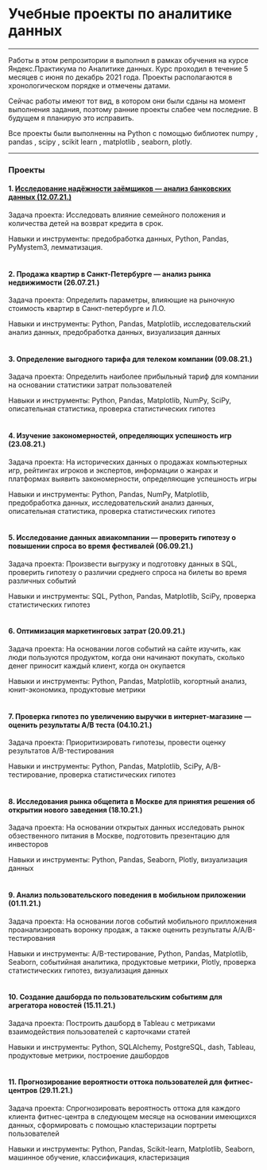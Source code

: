 # Учебные проекты по аналитике данных
___
Работы в этом репрозитории я выполнил в рамках обучения на курсе Яндекс.Практикума по Аналитике данных. Курс проходил в течение 5 месяцев с июня по декабрь 2021 года. 
Проекты располагаются в хронологическом порядке и отмечены датами.

Сейчас работы имеют тот вид, в котором они были сданы на момент выполнения задания, поэтому ранние проекты слабее чем последние. В будущем я планирую это исправить. 

Все проекты были выполненны на Python с помощью библиотек numpy , pandas , scipy , scikit learn , matplotlib , seaborn, plotly.

---
### Проекты
#### 1. [Исследование надёжности заёмщиков — анализ банковских данных (12.07.21.)](https://github.com/max-buranov/Data-Analytics-Learning-Projects/tree/main/1-borrower-analysis)
Задача проекта: Исследовать влияние семейного положения и количества детей на возврат кредита в срок.

Навыки и инструменты: предобработка данных, Python, Pandas, PyMystem3, лемматизация.
<br>
<br>
#### 2. Продажа квартир в Санкт-Петербурге — анализ рынка недвижимости (26.07.21.)
Задача проекта: Определить параметры, влияющие на рыночную стоимость квартир в Санкт-петербурге и Л.О.

Навыки и инструменты: Python, Pandas, Matplotlib, исследовательский анализ данных, предобработка данных, визуализация данных
<br>
<br>
#### 3. Определение выгодного тарифа для телеком компании (09.08.21.)
Задача проекта: Определить наиболее прибыльный тариф для компании на основании статистики затрат пользователей

Навыки и инструменты: Python, Pandas, Matplotlib, NumPy, SciPy, описательная статистика, проверка статистических гипотез
<br>
<br>
#### 4. Изучение закономерностей, определяющих успешность игр (23.08.21.)
Задача проекта: На исторических данных о продажах компьютерных игр, рейтингах игроков и экспертов, информации о жанрах и платформах выявить закономерности, определяющие успешность игры

Навыки и инструменты: Python, Pandas, NumPy, Matplotlib, предобработка данных, исследовательский анализ данных, описательная статистика, проверка статистических гипотез
<br>
<br>
#### 5. Исследование данных авиакомпании — проверить гипотезу о повышении спроса во время фестивалей (06.09.21.)
Задача проекта: Произвести выгрузку и подготовку данных в SQL, проверить гипотезу о различии среднего спроса на билеты во время различных событий

Навыки и инструменты: SQL, Python, Pandas, Matplotlib, SciPy, проверка статистических гипотез
<br>
<br>
#### 6. Оптимизация маркетинговых затрат (20.09.21.)
Задача проекта: На основании логов событий на сайте изучить, как люди пользуются продуктом, когда они начинают покупать, сколько денег приносит каждый клиент, когда он окупается

Навыки и инструменты: Python, Pandas, Matplotlib, когортный анализ, юнит-экономика, продуктовые метрики
<br>
<br>
#### 7. Проверка гипотез по увеличению выручки в интернет-магазине — оценить результаты A/B теста (04.10.21.)
Задача проекта: Приоритизировать гипотезы, провести оценку результатов A/B-тестирования

Навыки и инструменты: Python, Pandas, Matplotlib, SciPy, A/B-тестирование, проверка статистических гипотез
<br>
<br>
#### 8. Исследования рынка общепита в Москве для принятия решения об открытии нового заведения (18.10.21.)
Задача проекта: На основании открытых данных исследовать рынок обзественного питания в Москве, подготовить презентацию для инвесторов

Навыки и инструменты: Python, Pandas, Seaborn, Plotly, визуализация данных
<br>
<br>
#### 9. Анализ пользовательского поведения в мобильном приложении (01.11.21.)
Задача проекта: На основании логов событий мобильного прилложения проанализировать воронку продаж, а также оценить результаты A/A/B-тестирования

Навыки и инструменты: A/B-тестирование, Python, Pandas, Matplotlib, Seaborn, событийная аналитика, продуктовые метрики, Plotly, проверка статистических гипотез, визуализация данных
<br>
<br>
#### 10. Создание дашборда по пользовательским событиям для агрегатора новостей (15.11.21.)
Задача проекта: Построить дашборд в Tableau с метриками взаимодействия пользователей с карточками статей 

Навыки и инструменты: Python, SQLAlchemy, PostgreSQL, dash, Tableau, продуктовые метрики, построение дашбордов
<br>
<br>
#### 11. Прогнозирование вероятности оттока пользователей для фитнес-центров (29.11.21.)
Задача проекта: Спрогнозировать вероятность оттока для каждого клиента фитнес-центра в следующем месяце на основании имеющихся данных, сформировать с помощью кластеризации портреты пользователей

Навыки и инструменты: Python, Pandas, Scikit-learn, Matplotlib, Seaborn, машинное обучение, классификация, кластеризация
